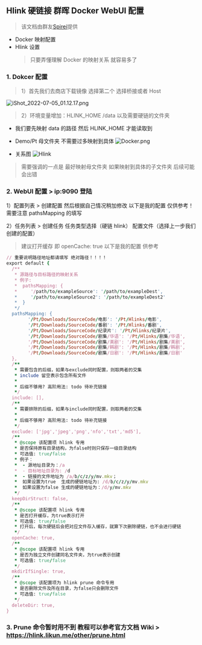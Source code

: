 ## Hlink 硬链接 群晖 Docker WebUI 配置

> 该文档由群友[Spirei](https://github.com/Spirei)提供

- Docker 映射配置
- Hlink 设置
  > 只要弄懂理解 Docker 的映射关系 就容易多了

### 1. Dokcer 配置

> 1）首先我们去商店下载镜像 选择第二个 选择桥接或者 Host

![iShot_2022-07-05_01.12.17.png](https://s2.loli.net/2022/07/05/SjykW4fP35Oms78.png)

> 2）环境变量增加：HLINK_HOME /data 以及需要硬链的文件夹

- 我们要先映射 data 的路径 然后 HLINK_HOME 才能读取到

- Demo/Pt 母文件夹 不需要过多映射到具体
  ![Docker.png](https://s2.loli.net/2022/07/05/3Wb2FLvDhYjU4qK.png)

- 关系图
  ![Hlink](https://s2.loli.net/2022/07/05/Ye6P8alIDEpKL5N.png)

> 需要强调的一点是 最好映射母文件夹 如果映射到具体的子文件夹 后续可能会出错

### 2. WebUI 配置 > ip:9090 登陆

1）配置列表 > 创建配置 然后根据自己情况稍加修改 以下是我的配置 仅供参考！需要注意 pathsMapping 的填写

2）任务列表 > 创建任务 任务类型选择（硬链 hlink） 配置文件（选择上一步我们创建的配置）

> 建议打开缓存 即 openCache: true
> 以下是我的配置 供参考

```ruby
// 重要说明路径地址都请填写 绝对路径！！！！
export default {
  /**
   * 源路径与目标路径的映射关系
   * 例子:
   *  pathsMapping: {
   *     '/path/to/exampleSource': '/path/to/exampleDest',
   *     '/path/to/exampleSource2': '/path/to/exampleDest2'
   *  }
   */
  pathsMapping: {
        '/Pt/Downloads/SourceCode/电影': '/Pt/Hlinks/电影',
        '/Pt/Downloads/SourceCode/番剧': '/Pt/Hlinks/番剧',
        '/Pt/Downloads/SourceCode/纪录片': '/Pt/Hlinks/纪录片',
        '/Pt/Downloads/SourceCode/剧集/华语': '/Pt/Hlinks/剧集/华语',
        '/Pt/Downloads/SourceCode/剧集/美剧': '/Pt/Hlinks/剧集/美剧',
        '/Pt/Downloads/SourceCode/剧集/韩剧': '/Pt/Hlinks/剧集/韩剧',
        '/Pt/Downloads/SourceCode/剧集/日剧': '/Pt/Hlinks/剧集/日剧'
  },
  /**
   * 需要包含的后缀，如果与exclude同时配置，则取两者的交集
   * include 留空表示包含所有文件
   *
   * 后缀不够用? 高阶用法: todo 待补充链接
   */
  include: [],
  /**
   * 需要排除的后缀，如果与include同时配置，则取两者的交集
   *
   * 后缀不够用? 高阶用法: todo 待补充链接
   */
  exclude: ['jpg','jpeg','png','nfo','txt','md5'],
  /**
   * @scope 该配置项 hlink 专用
   * 是否保持原有目录结构，为false时则只保存一级目录结构
   * 可选值: true/false
   * 例子：
   *  - 源地址目录为：/a
   *  - 目标地址目录为: /d
   *  - 链接的文件地址为 /a/b/c/z/y/mv.mkv；
   *  如果设置为true  生成的硬链地址为: /d/b/c/z/y/mv.mkv
   *  如果设置为false 生成的硬链地址为：/d/y/mv.mkv
   */
  keepDirStruct: false,
  /**
   * @scope 该配置项 hlink 专用
   * 是否打开缓存，为true表示打开
   * 可选值: true/false
   * 打开后，每次硬链后会把对应文件存入缓存，就算下次删除硬链，也不会进行硬链
   */
  openCache: true,
  /**
   * @scope 该配置项 hlink 专用
   * 是否为独立文件创建同名文件夹，为true表示创建
   * 可选值: true/false
   */
  mkdirIfSingle: true,
  /**
   * @scope 该配置项为 hlink prune 命令专用
   * 是否删除文件及所在目录，为false只会删除文件
   * 可选值: true/false
   */
  deleteDir: true,
}
```

### 3. Prune 命令暂时用不到 教程可以参考官方文档 Wiki > https://hlink.likun.me/other/prune.html
